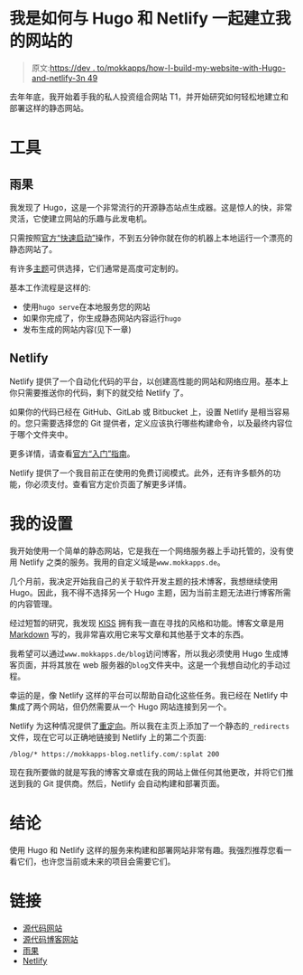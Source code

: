 # 我是如何与 Hugo 和 Netlify 一起建立我的网站的

> 原文:[https://dev . to/mokkapps/how-I-build-my-website-with-Hugo-and-netlify-3n 49](https://dev.to/mokkapps/how-i-built-my-website-with-hugo-and-netlify-3n49)

去年年底，我开始着手我的私人投资组合网站 T1，并开始研究如何轻松地建立和部署这样的静态网站。

# [](#the-tools)工具

## [](#hugo)雨果

我发现了 Hugo，这是一个非常流行的开源静态站点生成器。这是惊人的快，非常灵活，它使建立网站的乐趣与此发电机。

只需按照[官方“快速启动”](https://gohugo.io/getting-started/quick-start/)操作，不到五分钟你就在你的机器上本地运行一个漂亮的静态网站了。

有许多[主题](http://themes.gohugo.io/)可供选择，它们通常是高度可定制的。

基本工作流程是这样的:

*   使用`hugo serve`在本地服务您的网站
*   如果你完成了，你生成静态网站内容运行`hugo`
*   发布生成的网站内容(见下一章)

## [](#netlify)Netlify

Netlify 提供了一个自动化代码的平台，以创建高性能的网站和网络应用。基本上你只需要推送你的代码，剩下的就交给 Netlify 了。

如果你的代码已经在 GitHub、GitLab 或 Bitbucket 上，设置 Netlify 是相当容易的。您只需要选择您的 Git 提供者，定义应该执行哪些构建命令，以及最终内容位于哪个文件夹中。

更多详情，请查看[官方“入门”指南](https://www.netlify.com/docs/#getting-started)。

Netlify 提供了一个我目前正在使用的免费订阅模式。此外，还有许多额外的功能，你必须支付。查看官方定价页面了解更多详情。

# [](#my-setup)我的设置

我开始使用一个简单的静态网站，它是我在一个网络服务器上手动托管的，没有使用 Netlify 之类的服务。我用的自定义域是`www.mokkapps.de`。

几个月前，我决定开始我自己的关于软件开发主题的技术博客，我想继续使用 Hugo。因此，我不得不选择另一个 Hugo 主题，因为当前主题无法进行博客所需的内容管理。

经过短暂的研究，我发现 [KISS](https://github.com/ribice/kiss) 拥有我一直在寻找的风格和功能。博客文章是用 [Markdown](https://en.wikipedia.org/wiki/Markdown) 写的，我非常喜欢用它来写文章和其他基于文本的东西。

我希望可以通过`www.mokkapps.de/blog`访问博客，所以我必须使用 Hugo 生成博客页面，并将其放在 web 服务器的`blog`文件夹中。这是一个我想自动化的手动过程。

幸运的是，像 Netlify 这样的平台可以帮助自动化这些任务。我已经在 Netlify 中集成了两个网站，但仍然需要从一个 Hugo 网站连接到另一个。

Netlify 为这种情况提供了[重定向](https://www.netlify.com/docs/redirects/)。所以我在主页上添加了一个静态的`_redirects`文件，现在它可以正确地链接到 Netlify 上的第二个页面:

 `/blog/* https://mokkapps-blog.netlify.com/:splat 200` 

现在我所要做的就是写我的博客文章或在我的网站上做任何其他更改，并将它们推送到我的 Git 提供商。然后，Netlify 会自动构建和部署页面。

# [](#conclusion)结论

使用 Hugo 和 Netlify 这样的服务来构建和部署网站非常有趣。我强烈推荐您看一看它们，也许您当前或未来的项目会需要它们。

# [](#links)链接

*   [源代码网站](https://github.com/Mokkapps/mokkapps-website)
*   [源代码博客网站](https://github.com/Mokkapps/mokkapps-blog)
*   [雨果](https://gohugo.io/)
*   [Netlify](https://www.netlify.com/)